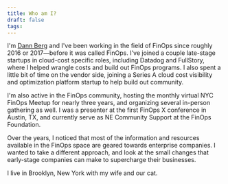 ```yaml
---
title: Who am I?
draft: false
tags:
---
```

 I'm [Dann Berg](https://dannb.org) and I've been working in the field of FinOps since roughly 2016 or 2017—before it was called FinOps. I've joined a couple late-stage startups in cloud-cost specific roles, including Datadog and FullStory, where I helped wrangle costs and build out FinOps programs. I also spent a little bit of time on the vendor side, joining a Series A cloud cost visibility and optimization platform startup to help build out community.

I'm also active in the FinOps community, hosting the monthly virtual NYC FinOps Meetup for nearly three years, and organizing several in-person gathering as well. I was a presenter at the first FinOps X conference in Austin, TX, and currently serve as NE Community Support at the FinOps Foundation.

Over the years, I noticed that most of the information and resources available in the FinOps space are geared towards enterprise companies. I wanted to take a different approach, and look at the small changes that early-stage companies can make to supercharge their businesses.

I live in Brooklyn, New York with my wife and our cat.